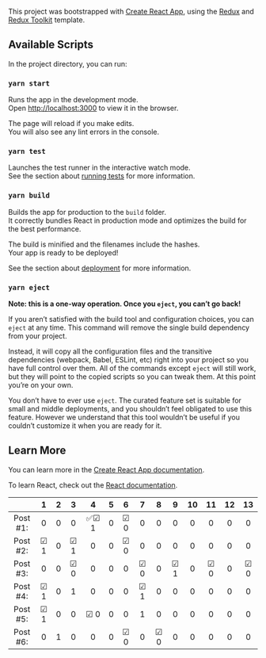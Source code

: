 This project was bootstrapped with [Create React App](https://github.com/facebook/create-react-app), using the [Redux](https://redux.js.org/) and [Redux Toolkit](https://redux-toolkit.js.org/) template.

## Available Scripts

In the project directory, you can run:

### `yarn start`

Runs the app in the development mode.<br />
Open [http://localhost:3000](http://localhost:3000) to view it in the browser.

The page will reload if you make edits.<br />
You will also see any lint errors in the console.

### `yarn test`

Launches the test runner in the interactive watch mode.<br />
See the section about [running tests](https://facebook.github.io/create-react-app/docs/running-tests) for more information.

### `yarn build`

Builds the app for production to the `build` folder.<br />
It correctly bundles React in production mode and optimizes the build for the best performance.

The build is minified and the filenames include the hashes.<br />
Your app is ready to be deployed!

See the section about [deployment](https://facebook.github.io/create-react-app/docs/deployment) for more information.

### `yarn eject`

**Note: this is a one-way operation. Once you `eject`, you can’t go back!**

If you aren’t satisfied with the build tool and configuration choices, you can `eject` at any time. This command will remove the single build dependency from your project.

Instead, it will copy all the configuration files and the transitive dependencies (webpack, Babel, ESLint, etc) right into your project so you have full control over them. All of the commands except `eject` will still work, but they will point to the copied scripts so you can tweak them. At this point you’re on your own.

You don’t have to ever use `eject`. The curated feature set is suitable for small and middle deployments, and you shouldn’t feel obligated to use this feature. However we understand that this tool wouldn’t be useful if you couldn’t customize it when you are ready for it.

## Learn More

You can learn more in the [Create React App documentation](https://facebook.github.io/create-react-app/docs/getting-started).

To learn React, check out the [React documentation](https://reactjs.org/).

|        |  1|  2|  3|  4|  5|  6|  7|  8|  9| 10| 11| 12| 13|
| :---: | :---: | :---: | :---: | :---: | :---: | :---: | :---: | :---: | :---: | :---: | :---: | :---: | :---: |
|Post #1:|  0|  0|  0| ✅☑ 1|  0| ☑ 0|  0|  0|  0|  0|  0|  0|  0|
|Post #2:| ☑ 1|  0| ☑ 1|  0|  0| ☑ 0|  0|  0|  0|  0|  0|  0|  0|
|Post #3:|  0|  0| ☑ 0|  0|  0|  0| ☑ 0|  0| ☑ 1|  0| ☑ 0|  0| ☑ 0|
|Post #4:| ☑ 1|  0|  1|  0|  0|  0| ☑ 1|  0|  0|  0|  0|  0|  0|
|Post #5:| ☑ 1|  0|  0| ☑ 0|  0|  0|  1|  0|  0|  0|  0|  0|  0|
|Post #6:|  0|  1|  0|  0|  0| ☑ 0|  0| ☑ 0|  0|  0|  0|  0|  0|
